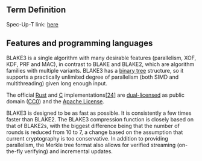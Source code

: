## Term Definition

Spec-Up-T link: <a href='https://weboftrust.github.io/WOT-terms/docs/glossary/blake3'>here</a>

## Features and programming languages
BLAKE3 is a single algorithm with many desirable features (parallelism, XOF, KDF, PRF and MAC), in contrast to BLAKE and BLAKE2, which are algorithm families with multiple variants. BLAKE3 has a [binary tree](https://en.wikipedia.org/wiki/Binary_tree) structure, so it supports a practically unlimited degree of parallelism (both SIMD and multithreading) given long enough input. 

The official [Rust](https://en.wikipedia.org/wiki/Rust_(programming_language)) and [C](https://en.wikipedia.org/wiki/C_(programming_language)) implementations[[24]](https://en.wikipedia.org/wiki/BLAKE_(hash_function)?wprov=srpw1_0#cite_note-BLAKE3-repo-24) are [dual-licensed](https://en.wikipedia.org/wiki/Multi-licensing) as public domain ([CC0](https://en.wikipedia.org/wiki/CC0)) and the [Apache License](https://en.wikipedia.org/wiki/Apache_License).

BLAKE3 is designed to be as fast as possible. It is consistently a few times faster than BLAKE2. The BLAKE3 compression function is closely based on that of BLAKE2s, with the biggest difference being that the number of rounds is reduced from 10 to 7, a change based on the assumption that current cryptography is too conservative. In addition to providing parallelism, the Merkle tree format also allows for verified streaming (on-the-fly verifying) and incremental updates.
